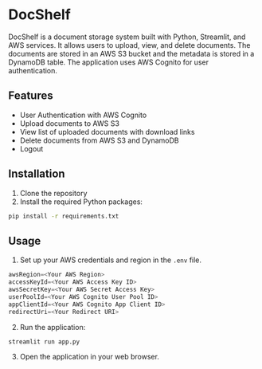# DocShelf

DocShelf is a document storage system built with Python, Streamlit, and AWS services. It allows users to upload, view, and delete documents. The documents are stored in an AWS S3 bucket and the metadata is stored in a DynamoDB table. The application uses AWS Cognito for user authentication.

## Features

- User Authentication with AWS Cognito
- Upload documents to AWS S3
- View list of uploaded documents with download links
- Delete documents from AWS S3 and DynamoDB
- Logout

## Installation

1. Clone the repository
2. Install the required Python packages:

```bash
pip install -r requirements.txt
```

## Usage
1. Set up your AWS credentials and region in the `.env` file.
```python
awsRegion=<Your AWS Region>
accessKeyId=<Your AWS Access Key ID>
awsSecretKey=<Your AWS Secret Access Key>
userPoolId=<Your AWS Cognito User Pool ID>
appClientId=<Your AWS Cognito App Client ID>
redirectUri=<Your Redirect URI>
```

2. Run the application:

```bash
streamlit run app.py
```

3. Open the application in your web browser.